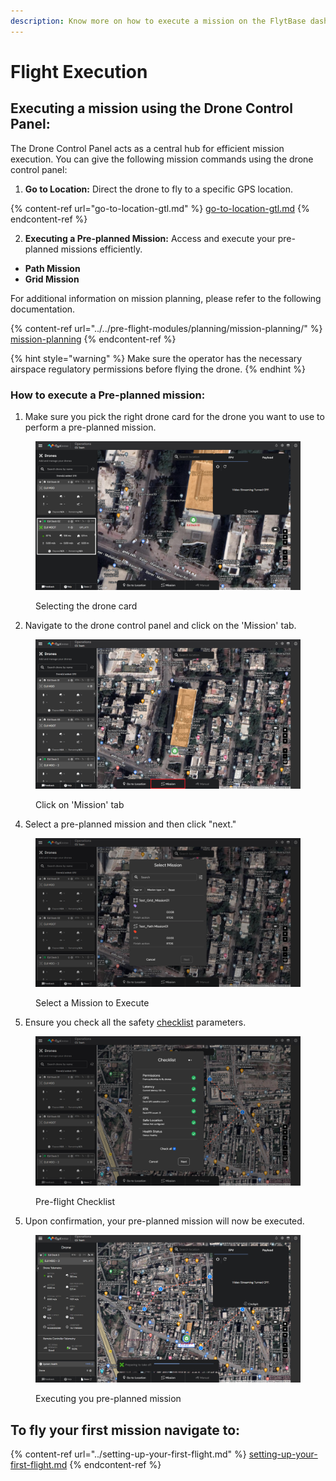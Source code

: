 ```yaml
---
description: Know more on how to execute a mission on the FlytBase dashboard.
---
```


# Flight Execution

## Executing a mission using the Drone Control Panel:

The Drone Control Panel acts as a central hub for efficient mission execution. You can give the following mission commands using the drone control panel:

1. **Go to Location:** Direct the drone to fly to a specific GPS location.

{% content-ref url="go-to-location-gtl.md" %}
[go-to-location-gtl.md](go-to-location-gtl.md)
{% endcontent-ref %}

2. **Executing a Pre-planned Mission:** Access and execute your pre-planned missions efficiently.

* **Path Mission**
* **Grid Mission**

For additional information on mission planning, please refer to the following documentation.

{% content-ref url="../../pre-flight-modules/planning/mission-planning/" %}
[mission-planning](../../pre-flight-modules/planning/mission-planning/)
{% endcontent-ref %}

{% hint style="warning" %}
Make sure the operator has the necessary airspace regulatory permissions before flying the drone.
{% endhint %}

### **How to execute a Pre-planned mission:**

1. Make sure you pick the right drone card for the drone you want to use to perform a pre-planned mission.

<figure><img src="../../.gitbook/assets/image (102).png" alt=""><figcaption><p>Selecting the drone card</p></figcaption></figure>

2. Navigate to the drone control panel and click on the 'Mission' tab.

<figure><img src="../../.gitbook/assets/image (101).png" alt=""><figcaption><p>Click on 'Mission' tab</p></figcaption></figure>

4. Select a pre-planned mission and then click "next."

<figure><img src="../../.gitbook/assets/image (100).png" alt=""><figcaption><p>Select a Mission to Execute</p></figcaption></figure>

5. Ensure you check all the safety [checklist](../../pre-flight-modules/platform-settings/checklist.md) parameters.

<figure><img src="../../.gitbook/assets/image (112).png" alt=""><figcaption><p>Pre-flight Checklist</p></figcaption></figure>

5. Upon confirmation, your pre-planned mission will now be executed.

<figure><img src="../../.gitbook/assets/image (113).png" alt=""><figcaption><p>Executing you pre-planned mission</p></figcaption></figure>

## To fly your first mission navigate to:

{% content-ref url="../setting-up-your-first-flight.md" %}
[setting-up-your-first-flight.md](../setting-up-your-first-flight.md)
{% endcontent-ref %}
